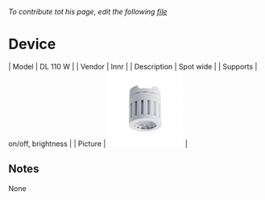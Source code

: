 
*To contribute tot his page, edit the following
[file](https://github.com/Koenkk/zigbee2mqtt.io/blob/master/docgen/device_page_notes.js)*

# Device

| Model | DL 110 W  |
| Vendor  | Innr  |
| Description | Spot wide |
| Supports | on/off, brightness |
| Picture | ![../images/devices/DL-110-W.jpg](../images/devices/DL-110-W.jpg) |

## Notes

None
